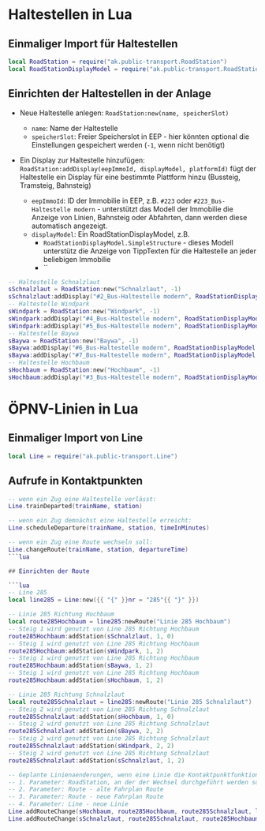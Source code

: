 # Haltestellen in Lua

## Einmaliger Import für Haltestellen

```lua
local RoadStation = require("ak.public-transport.RoadStation")
local RoadStationDisplayModel = require("ak.public-transport.RoadStationDisplayModel")
```

## Einrichten der Haltestellen in der Anlage

- Neue Haltestelle anlegen: `RoadStation:new(name, speicherSlot)`

  - `name`: Name der Haltestelle
  - `speicherSlot`: Freier Speicherslot in EEP - hier könnten optional die Einstellungen gespeichert werden (`-1`, wenn nicht benötigt)

- Ein Display zur Haltestelle hinzufügen: `RoadStation:addDisplay(eepImmoId, displayModel, platformId)`
  fügt der Haltestelle ein Display für eine bestimmte Plattform hinzu (Bussteig, Tramsteig, Bahnsteig)
  - `eepImmoId`: ID der Immobilie in EEP, z.B. `#223` oder `#223_Bus-Haltestelle modern` - unterstützt das Modell der Immobilie die Anzeige von Linien, Bahnsteig oder Abfahrten, dann werden diese automatisch angezeigt.
  - `displayModel`: Ein RoadStationDisplayModel, z.B.
    - `RoadStationDisplayModel.SimpleStructure` - dieses Modell unterstütz die Anzeige von TippTexten für die Haltestelle an jeder beliebigen Immobilie
    - ``

```lua
-- Haltestelle Schnalzlaut
sSchnalzlaut = RoadStation:new("Schnalzlaut", -1)
sSchnalzlaut:addDisplay("#2_Bus-Haltestelle modern", RoadStationDisplayModel.SimpleStructure, 1)
-- Haltestelle Windpark
sWindpark = RoadStation:new("Windpark", -1)
sWindpark:addDisplay("#4_Bus-Haltestelle modern", RoadStationDisplayModel.SimpleStructure, 1)
sWindpark:addDisplay("#5_Bus-Haltestelle modern", RoadStationDisplayModel.SimpleStructure, 2)
-- Haltestelle Baywa
sBaywa = RoadStation:new("Baywa", -1)
sBaywa:addDisplay("#6_Bus-Haltestelle modern", RoadStationDisplayModel.SimpleStructure, 1)
sBaywa:addDisplay("#7_Bus-Haltestelle modern", RoadStationDisplayModel.SimpleStructure, 2)
-- Haltestelle Hochbaum
sHochbaum = RoadStation:new("Hochbaum", -1)
sHochbaum:addDisplay("#3_Bus-Haltestelle modern", RoadStationDisplayModel.SimpleStructure, 1)
```

# ÖPNV-Linien in Lua

## Einmaliger Import von Line

```lua
local Line = require("ak.public-transport.Line")
```

## Aufrufe in Kontaktpunkten

````lua
-- wenn ein Zug eine Haltestelle verlässt:
Line.trainDeparted(trainName, station)

-- wenn ein Zug demnächst eine Haltestelle erreicht:
Line.scheduleDeparture(trainName, station, timeInMinutes)

-- wenn ein Zug eine Route wechseln soll:
Line.changeRoute(trainName, station, departureTime)
```lua

## Einrichten der Route

```lua
-- Line 285
local line285 = Line:new({{ "{" }}nr = "285"{{ "}" }})

-- Linie 285 Richtung Hochbaum
local route285Hochbaum = line285:newRoute("Linie 285 Hochbaum")
-- Steig 1 wird genutzt von Line 285 Richtung Hochbaum
route285Hochbaum:addStation(sSchnalzlaut, 1, 0)
-- Steig 1 wird genutzt von Line 285 Richtung Hochbaum
route285Hochbaum:addStation(sWindpark, 1, 2)
-- Steig 1 wird genutzt von Line 285 Richtung Hochbaum
route285Hochbaum:addStation(sBaywa, 1, 2)
-- Steig 1 wird genutzt von Line 285 Richtung Hochbaum
route285Hochbaum:addStation(sHochbaum, 1, 2)

-- Linie 285 Richtung Schnalzlaut
local route285Schnalzlaut = line285:newRoute("Linie 285 Schnalzlaut")
-- Steig 2 wird genutzt von Line 285 Richtung Schnalzlaut
route285Schnalzlaut:addStation(sHochbaum, 1, 0)
-- Steig 2 wird genutzt von Line 285 Richtung Schnalzlaut
route285Schnalzlaut:addStation(sBaywa, 2, 2)
-- Steig 2 wird genutzt von Line 285 Richtung Schnalzlaut
route285Schnalzlaut:addStation(sWindpark, 2, 2)
-- Steig 2 wird genutzt von Line 285 Richtung Schnalzlaut
route285Schnalzlaut:addStation(sSchnalzlaut, 1, 2)

-- Geplante Linienaenderungen, wenn eine Linie die Kontaktpunktfunktion "changeDestination" aufruft
-- 1. Parameter: RoadStation, an der der Wechsel durchgeführt werden soll
-- 2. Parameter: Route - alte Fahrplan Route
-- 3. Parameter: Route - neue Fahrplan Route
-- 4. Parameter: Line - neue Linie
Line.addRouteChange(sHochbaum, route285Hochbaum, route285Schnalzlaut, line285)
Line.addRouteChange(sSchnalzlaut, route285Schnalzlaut, route285Hochbaum, line285)
````
